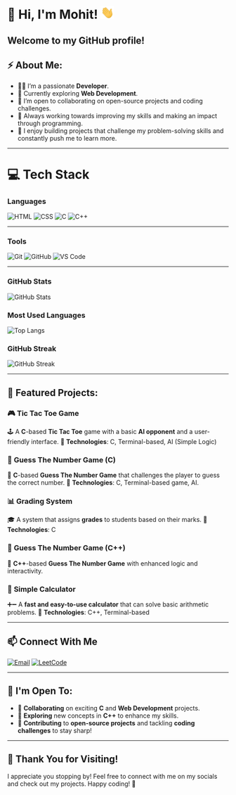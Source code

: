 # 🚀 Hi, I'm Mohit! <img src="https://raw.githubusercontent.com/ABSphreak/ABSphreak/master/gifs/Hi.gif" width="30px">



  ## Welcome to my GitHub profile! 

## ⚡️ About Me:

- 👨‍💻 I’m a passionate **Developer**.
- 📖 Currently exploring **Web Development**.
- 💬 I’m open to collaborating on open-source projects and coding challenges.
- 🎯 Always working towards improving my skills and making an impact through programming.
- 🧠 I enjoy building projects that challenge my problem-solving skills and constantly push me to learn more.

---

# 💻 Tech Stack

### Languages
![HTML](https://img.shields.io/badge/HTML5-E34F26?style=for-the-badge&logo=html5&logoColor=white)
![CSS](https://img.shields.io/badge/CSS3-1572B6?style=for-the-badge&logo=css3&logoColor=white)
![C](https://img.shields.io/badge/C-A8B9CC?style=for-the-badge&logo=c&logoColor=white)
![C++](https://img.shields.io/badge/C++-00599C?style=for-the-badge&logo=c%2B%2B&logoColor=white)

---

### Tools
![Git](https://img.shields.io/badge/Git-F05032?style=for-the-badge&logo=git&logoColor=white)
![GitHub](https://img.shields.io/badge/GitHub-181717?style=for-the-badge&logo=github&logoColor=white)
![VS Code](https://img.shields.io/badge/VS%20Code-007ACC?style=for-the-badge&logo=visualstudiocode&logoColor=white)

---

### GitHub Stats
![GitHub Stats](https://github-readme-stats.vercel.app/api?username=MohitThakurS1604&show_icons=true&theme=radical)

### Most Used Languages
![Top Langs](https://github-readme-stats.vercel.app/api/top-langs/?username=MohitThakurS1604&layout=compact&theme=radical)

### GitHub Streak
![GitHub Streak](https://github-readme-streak-stats.herokuapp.com/?user=MohitThakurS1604&theme=radical)

---

## 🚀 Featured Projects:

### 🎮 **Tic Tac Toe Game**
🕹️ A **C**-based **Tic Tac Toe** game with a basic **AI opponent** and a user-friendly interface.
🔧 **Technologies**: C, Terminal-based, AI (Simple Logic)

### 🎯 **Guess The Number Game (C)**
🔢 **C**-based **Guess The Number Game** that challenges the player to guess the correct number.
🔧 **Technologies**: C, Terminal-based game, AI.

### 📊 **Grading System**
🎓 A system that assigns **grades** to students based on their marks.
🔧 **Technologies**: C

### 🎯 **Guess The Number Game (C++)**
🔢 **C++**-based **Guess The Number Game** with enhanced logic and interactivity.

### 🧮 **Simple Calculator**
➕➖ A **fast and easy-to-use calculator** that can solve basic arithmetic problems.
🔧 **Technologies**: C++, Terminal-based

---

## 📫 Connect With Me
[![Email](https://img.shields.io/badge/Email-D14836?style=for-the-badge&logo=gmail&logoColor=white)](mailto:reach.mohitthakur@gmail.com)
[![LeetCode](https://img.shields.io/badge/LeetCode-FFA116?style=for-the-badge&logo=leetcode&logoColor=white)](https://leetcode.com/u/mohitthakur16/)


---
## 🔭 I'm Open To:

- 🚀 **Collaborating** on exciting **C** and **Web Development** projects.
- 📖 **Exploring** new concepts in **C++** to enhance my skills.
- 🤝 **Contributing** to **open-source projects** and tackling **coding challenges** to stay sharp!

---
## 🎉 Thank You for Visiting!
I appreciate you stopping by! Feel free to connect with me on my socials and check out my projects. Happy coding! 🚀


